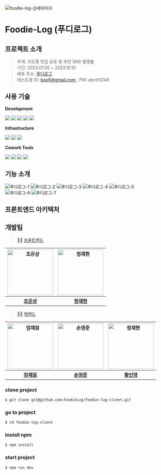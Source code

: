 ![foodie-log-상세이미지](https://github.com/FoodieLog/foodie-log-server/assets/65496092/89f52bbb-6ddc-4773-b4de-ba16ca61c620)


# Foodie-Log (푸디로그)

## 프로젝트 소개
> 주제: 지도형 맛집 공유 및 추천 SNS 플랫폼 <br/>
> 기간: 2023.07.05 ~ 2023.10.10 <br/>
> 배포 주소: [푸디로그](https://www.foodielog.shop/) <br/>
> 테스트용 ID: boo5@gmail.com , PW: abcd1234!


## 사용 기술

**Development**

<p>
<img src="https://img.shields.io/badge/NEXT.js-000000?style=flat-square&logo=nextdotjs&logoColor=white" />
<img src="https://img.shields.io/badge/TypeScript-3178C6?style=flat-square&logo=TypeScript&logoColor=white" />
<img src="https://img.shields.io/badge/Tailwindcss-06B6D4?style=flat-square&logo=tailwindcss&logoColor=white" />
<img src="https://img.shields.io/badge/Zustand-43B02A?style=flat-square&logo=Zustand&logoColor=white" />
<img src="https://img.shields.io/badge/React Query-FF4154?style=flat-square&logo=reactquery&logoColor=white" />
<br />
</p>

**Infrastructure**

<p>
<img src="https://img.shields.io/badge/Vercel-000000?style=flat-square&logo=Vercel&logoColor=white" />
<img src="https://img.shields.io/badge/NPM-CB3837?style=flat-square&logo=npm&logoColor=white"/>
<img src="https://img.shields.io/badge/VSCode-007ACC?style=flat-square&logo=Visual Studio Code&logoColor=white"/>
</p>

**Cowork Tools**

<p>
<img src="https://img.shields.io/badge/Git-F05032?style=flat-square&logo=git&logoColor=white"/>
<img src="https://img.shields.io/badge/Discord-5865F2?style=flat-square&logo=discord&logoColor=white" />
<img src="https://img.shields.io/badge/Notion-000000?style=flat-square&logo=Notion&logoColor=white" />
<img src="https://img.shields.io/badge/Figma-F24E1E?style=flat-square&logo=figma&logoColor=white" />
</p>

## 기능 소개
![푸디로그-1](https://github.com/FoodieLog/foodie-log-client/assets/128155681/adaabaf1-74fe-47c4-a686-d22eb0a7afcf)
![푸디로그-2](https://github.com/FoodieLog/foodie-log-client/assets/128155681/ac28a80c-adc0-4e3a-954e-f70e12c20808)
![푸디로그-3](https://github.com/FoodieLog/foodie-log-client/assets/128155681/6ebafc47-f18b-43be-a35c-366058399062)
![푸디로그-4](https://github.com/FoodieLog/foodie-log-client/assets/128155681/21ba647b-5557-4b8f-a2e4-41fd2941d30e)
![푸디로그-5](https://github.com/FoodieLog/foodie-log-client/assets/128155681/f21d0883-a352-48f1-9ba0-74501ee7800e)
![푸디로그-6](https://github.com/FoodieLog/foodie-log-client/assets/128155681/f7e832eb-23fc-4e69-acbc-da1a6ead8343)
![푸디로그-7](https://github.com/FoodieLog/foodie-log-client/assets/128155681/5b67d453-9e66-44e8-80b8-8c6b0c234702)

## 프론트엔드 아키텍처

## 개발팀
> 🧑‍💻 [프론트엔드](https://github.com/FoodieLog/foodie-log-client/) <br/>

|<a href="https://github.com/ChoEun-Sang"><img src="https://avatars.githubusercontent.com/u/128155681?v=4" width=150px alt="조은상" />|<a href="https://github.com/iskra17"><img src="https://avatars.githubusercontent.com/u/128365197?v=4" width=150px alt="정재현" />|
|:---------------------------------------------------------------------------------------------------------------------------------:|:---------------------------------------------------------------------------------------------------------------------------------:|
|                                             **[조은상](https://github.com/ChoEun-Sang)**                                             |                                             **[정재현](https://github.com/iskra17)**                                             |
> 🧑‍💻 [백엔드](https://github.com/FoodieLog/foodie-log-server) <br/>

|<a href="https://github.com/chaewon12"><img src="https://avatars.githubusercontent.com/u/65496092?v=4" width=150px alt="엄채원" />|<a href="https://github.com/sohn919"><img src="https://avatars.githubusercontent.com/u/84082544?v=4" width=150px alt="손영준" />|<a href="[https://github.com/ChoEun-Sang](https://github.com/inyoung0215)"><img src="https://avatars.githubusercontent.com/u/86757234?v=4" width=150px alt="정재현" />|
|:---------------------------------------------------------------------------------------------------------------------------------:|:---------------------------------------------------------------------------------------------------------------------------------:|:---------------------------------------------------------------------------------------------------------------------------------:|
|                                             **[엄채원](https://github.com/chaewon12)**                                             |                                             **[손영준](https://github.com/sohn919)**                                             |                                             **[황인영](https://github.com/inyoung0215)**                                             |

### clone project

```bash
$ git clone git@github.com:FoodieLog/foodie-log-client.git
```

### go to project
```bash
$ cd foodie-log-client
```
### install npm
```bash
$ npm install
```
### start project
```bash
$ npm run dev
```
<br />
